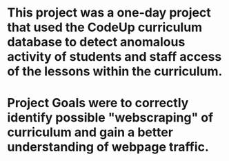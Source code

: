 
# This project was a one-day project that used the CodeUp curriculum database to detect anomalous activity of students and staff access of the lessons within the curriculum. 
# Project Goals were to correctly identify possible "webscraping" of curriculum and gain a better understanding of webpage traffic.